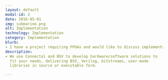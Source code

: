 ```yaml
---
layout: default
modal-id: 2
date: 2016-05-01
img: submarine.png
alt: Implementation
technology: Implementation
category: Implementation
blurb:
- I have a project requiring FPGAs and would like to discuss implementation
description:
- We use Connectal and BSV to develop hardware/software solutions to
  fit your needs, delivering BSV, Verilog, bitstreams, user-mode
  libraries in source or executable form.

---
```



